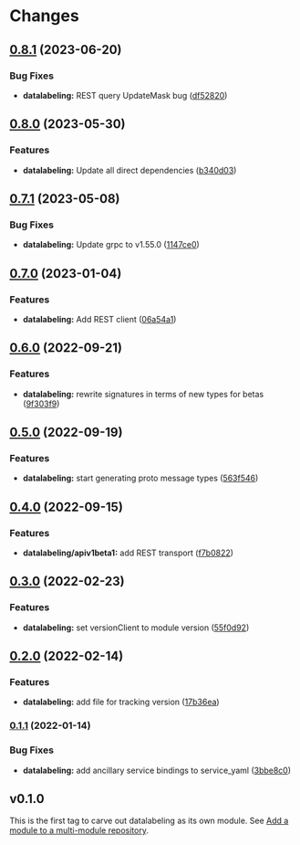 # Changes

## [0.8.1](https://github.com/googleapis/google-cloud-go/compare/datalabeling/v0.8.0...datalabeling/v0.8.1) (2023-06-20)


### Bug Fixes

* **datalabeling:** REST query UpdateMask bug ([df52820](https://github.com/googleapis/google-cloud-go/commit/df52820b0e7721954809a8aa8700b93c5662dc9b))

## [0.8.0](https://github.com/googleapis/google-cloud-go/compare/datalabeling/v0.7.1...datalabeling/v0.8.0) (2023-05-30)


### Features

* **datalabeling:** Update all direct dependencies ([b340d03](https://github.com/googleapis/google-cloud-go/commit/b340d030f2b52a4ce48846ce63984b28583abde6))

## [0.7.1](https://github.com/googleapis/google-cloud-go/compare/datalabeling/v0.7.0...datalabeling/v0.7.1) (2023-05-08)


### Bug Fixes

* **datalabeling:** Update grpc to v1.55.0 ([1147ce0](https://github.com/googleapis/google-cloud-go/commit/1147ce02a990276ca4f8ab7a1ab65c14da4450ef))

## [0.7.0](https://github.com/googleapis/google-cloud-go/compare/datalabeling/v0.6.0...datalabeling/v0.7.0) (2023-01-04)


### Features

* **datalabeling:** Add REST client ([06a54a1](https://github.com/googleapis/google-cloud-go/commit/06a54a16a5866cce966547c51e203b9e09a25bc0))

## [0.6.0](https://github.com/googleapis/google-cloud-go/compare/datalabeling/v0.5.0...datalabeling/v0.6.0) (2022-09-21)


### Features

* **datalabeling:** rewrite signatures in terms of new types for betas ([9f303f9](https://github.com/googleapis/google-cloud-go/commit/9f303f9efc2e919a9a6bd828f3cdb1fcb3b8b390))

## [0.5.0](https://github.com/googleapis/google-cloud-go/compare/datalabeling/v0.4.0...datalabeling/v0.5.0) (2022-09-19)


### Features

* **datalabeling:** start generating proto message types ([563f546](https://github.com/googleapis/google-cloud-go/commit/563f546262e68102644db64134d1071fc8caa383))

## [0.4.0](https://github.com/googleapis/google-cloud-go/compare/datalabeling/v0.3.0...datalabeling/v0.4.0) (2022-09-15)


### Features

* **datalabeling/apiv1beta1:** add REST transport ([f7b0822](https://github.com/googleapis/google-cloud-go/commit/f7b082212b1e46ff2f4126b52d49618785c2e8ca))

## [0.3.0](https://github.com/googleapis/google-cloud-go/compare/datalabeling/v0.2.0...datalabeling/v0.3.0) (2022-02-23)


### Features

* **datalabeling:** set versionClient to module version ([55f0d92](https://github.com/googleapis/google-cloud-go/commit/55f0d92bf112f14b024b4ab0076c9875a17423c9))

## [0.2.0](https://github.com/googleapis/google-cloud-go/compare/datalabeling/v0.1.1...datalabeling/v0.2.0) (2022-02-14)


### Features

* **datalabeling:** add file for tracking version ([17b36ea](https://github.com/googleapis/google-cloud-go/commit/17b36ead42a96b1a01105122074e65164357519e))

### [0.1.1](https://www.github.com/googleapis/google-cloud-go/compare/datalabeling/v0.1.0...datalabeling/v0.1.1) (2022-01-14)


### Bug Fixes

* **datalabeling:** add ancillary service bindings to service_yaml ([3bbe8c0](https://www.github.com/googleapis/google-cloud-go/commit/3bbe8c0c558c06ef5865bb79eb228b6da667ddb3))

## v0.1.0

This is the first tag to carve out datalabeling as its own module. See
[Add a module to a multi-module repository](https://github.com/golang/go/wiki/Modules#is-it-possible-to-add-a-module-to-a-multi-module-repository).

